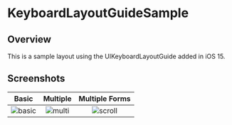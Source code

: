 # KeyboardLayoutGuideSample
## Overview
This is a sample layout using the UIKeyboardLayoutGuide added in iOS 15.

## Screenshots

Basic | Multiple | Multiple Forms
:-:|:-:|:-:
![basic](https://user-images.githubusercontent.com/50907353/144235802-5e78f242-1012-4299-8b33-91982be37f2d.gif) | ![multi](https://user-images.githubusercontent.com/50907353/144235849-066ece52-6353-4a49-a4b2-b4f936f21546.gif) | ![scroll](https://user-images.githubusercontent.com/50907353/144235875-8cef85c8-50c5-40d7-a7d4-bdd86e24e0e8.gif)
